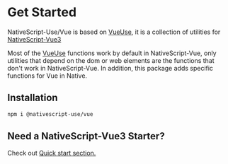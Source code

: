 # Get Started

NativeScript-Use/Vue is based on [VueUse](https://vueuse.org/), it is a collection of utilities for [NativeScript-Vue3](https://github.com/nativescript-vue/nativescript-vue)

Most of the [VueUse](https://vueuse.org/) functions work by default in NativeScript-Vue, only utilities that depend on the dom or web elements are the functions that don't work in NativeScript-Vue. In addition, this package adds specific functions for Vue in Native.

## Installation



```bash
npm i @nativescript-use/vue
```

## Need a NativeScript-Vue3 Starter?
Check out [Quick start section.](https://github.com/nativescript-vue/nativescript-vue#quick-start)

